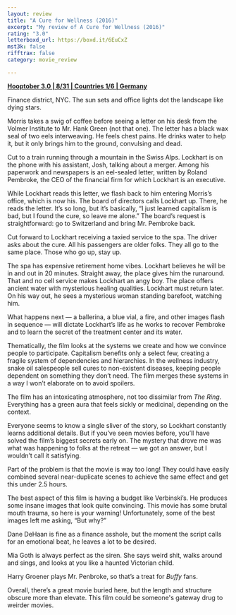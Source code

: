 ```yaml
---
layout: review
title: "A Cure for Wellness (2016)"
excerpt: "My review of A Cure for Wellness (2016)"
rating: "3.0"
letterboxd_url: https://boxd.it/6EuCxZ
mst3k: false
rifftrax: false
category: movie_review

---
```


<b><a href="https://boxd.it/pRNoI/detail" rel="nofollow">Hooptober 3.0 | 8/31 | Countries 1/6 | Germany</a></b>

Finance district, NYC. The sun sets and office lights dot the landscape like dying stars.

Morris takes a swig of coffee before seeing a letter on his desk from the Volmer Institute to Mr. Hank Green (not that one). The letter has a black wax seal of two eels interweaving. He feels chest pains. He drinks water to help it, but it only brings him to the ground, convulsing and dead. 

Cut to a train running through a mountain in the Swiss Alps. Lockhart is on the phone with his assistant, Josh, talking about a merger. Among his paperwork and newspapers is an eel-sealed letter, written by Roland Pembroke, the CEO of the financial firm for which Lockhart is an executive.

While Lockhart reads this letter, we flash back to him entering Morris’s office, which is now his. The board of directors calls Lockhart up. There, he reads the letter. It’s so long, but it’s basically, “I just learned capitalism is bad, but I found the cure, so leave me alone.” The board’s request is straightforward: go to Switzerland and bring Mr. Pembroke back.

Cut forward to Lockhart receiving a taxied service to the spa. The driver asks about the cure. All his passengers are older folks. They all go to the same place. Those who go up, stay up.

The spa has expensive retirement home vibes. Lockhart believes he will be in and out in 20 minutes. Straight away, the place gives him the runaround. That and no cell service makes Lockhart an angy boy. The place offers ancient water with mysterious healing qualities. Lockhart must return later. On his way out, he sees a mysterious woman standing barefoot, watching him.

What happens next — a ballerina, a blue vial, a fire, and other images flash in sequence — will dictate Lockhart’s life as he works to recover Pembroke and to learn the secret of the treatment center and its water.

Thematically, the film looks at the systems we create and how we convince people to participate. Capitalism benefits only a select few, creating a fragile system of dependencies and hierarchies. In the wellness industry, snake oil salespeople sell cures to non-existent diseases, keeping people dependent on something they don’t need. The film merges these systems in a way I won’t elaborate on to avoid spoilers.

The film has an intoxicating atmosphere, not too dissimilar from <i>The Ring</i>. Everything has a green aura that feels sickly or medicinal, depending on the context.

Everyone seems to know a single sliver of the story, so Lockhart constantly learns additional details. But if you’ve seen movies before, you’ll have solved the film’s biggest secrets early on. The mystery that drove me was what was happening to folks at the retreat — we got an answer, but I wouldn’t call it satisfying.

Part of the problem is that the movie is way too long! They could have easily combined several near-duplicate scenes to achieve the same effect and get this under 2.5 hours.

The best aspect of this film is having a budget like Verbinski’s. He produces some insane images that look quite convincing. This movie has some brutal mouth trauma, so here is your warning! Unfortunately, some of the best images left me asking, “But why?”

Dane DeHaan is fine as a finance asshole, but the moment the script calls for an emotional beat, he leaves a lot to be desired.

Mia Goth is always perfect as the siren. She says weird shit, walks around and sings, and looks at you like a haunted Victorian child.

Harry Groener plays Mr. Penbroke, so that’s a treat for <i>Buffy</i> fans.

Overall, there’s a great movie buried here, but the length and structure obscure more than elevate. This film could be someone's gateway drug to weirder movies.